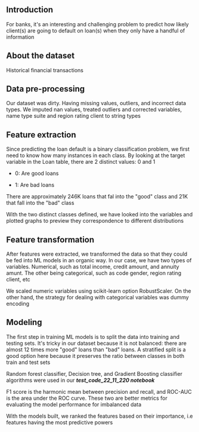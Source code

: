 ## Introduction

For banks, it's an interesting and challenging problem to predict how likely client(s) are going to default on loan(s) when they only have a handful of information

## About the dataset

Historical financial transactions 

## Data pre-processing

Our dataset was dirty. Having missing values, outliers, and incorrect data types. We imputed nan values, treated outliers and corrected variables, name type suite and region rating client to string types

## Feature extraction

Since predicting the loan default is a binary classification problem, we first need to know how many instances in each class. By looking at the target variable in the Loan table, there are 2 distinct values: 0 and 1

* 0: Are good loans

* 1: Are bad loans

There are approximately 246K loans that fal into the "good" class and 21K that fall into the "bad" class

With the two distinct classes defined, we have looked into the variables and plotted graphs to preview they correspondence to different distributions

## Feature transformation

After features were extracted, we transformed the data so that they could be fed into ML models in an organic way. In our case, we have two types of variables. Numerical, such as total income, credit amount, and annuity amunt. The other being categorical, such as code gender, region rating client, etc

We scaled numeric variables using scikit-learn option RobustScaler. On the other hand, the strategy for dealing with categorical variables was dummy encoding

## Modeling

The first step in training ML models is to split the data into training and testing sets. It's tricky in our dataset because it is not balanced: there are almost 12 times more "good" loans than "bad" loans. A stratified split is a good option here because it preserves the ratio between classes in both train and test sets

Random forest classifier, Decision tree, and Gradient Boosting classifier algorithms were used in our ***test_code_22_11_220 notebook*** 

F1 score is the harmonic mean between precision and recall, and ROC-AUC is the area under the ROC curve. These two are better metrics for evaluating the model performance for imbalanced data

With the models built, we ranked the features based on their importance, i.e features having the most predictive powers



